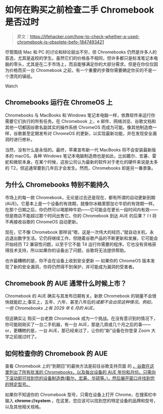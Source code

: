# 如何在购买之前检查二手 Chromebook 是否过时

> 原文：<https://lifehacker.com/how-to-check-whether-a-used-chromebook-is-obsolete-befo-1847493421>

尽管围绕 Mac 和 PC 的讨论和辩论层出不穷，但 Chromebooks 仍然是许多人的首选，尤其是返校的学生。虽然它们的价格各不相同，但许多都只是标准笔记本电脑的零头，尤其是在二手市场上，而且能够满足你的大部分需求。但是在你仅仅因为价格而买一台 Chromebook 之前，有一个重要的步骤你需要确定你买的不是一个漂亮的镇纸。

Watch

## Chromebooks 运行在 ChromeOS 上

Chromebooks 与 MacBooks 和 Windows 笔记本电脑一样，依靠软件来运行你需要它们执行的所有任务。在 Chromebook 上，e 邮件、网络浏览、谷歌文档和其他一切都因谷歌名副其实的操作系统 ChromeOS 而成为可能。像其他制造商一样，谷歌甚至定期发布对 ChromeOS 的更新，以实现最新功能，并在发现安全漏洞时进行修补。

当然，没有什么是永恒的。最终，苹果宣布新一代 MacBooks 将不会安装最新版本的 macOS。各种 Windows 笔记本电脑制造商也是如此，比如戴尔、宏碁、雷蛇和微软本身。在某个时候，这些公司认为最新的软件对于老化的硬件来说是太多的 T2，但这通常要到几年后才会发生。然而，Chromebooks 却是另一番景象。

## 为什么 Chromebooks 特别不能持久

市场上的每一款 Chromebook，无论是过去还是现在，都有所谓的自动更新到期(AUE)。它基本上是一个设备的有效期，就像你冰箱里那加仑牛奶的有效期一样。在那个日期之后，你仍然可以喝那种牛奶——它可能会在更长一段时间内有效——但是商店不能超过那个时间出售它。你的 Chromebook 到达 AUE 的后果？ I t 将不再接收谷歌的 ChromeOS 自动更新。

现在，它不像 Chromebook 那样说“嗯，这是一次伟大的经历，”就自动关机，永远退出数字生活。它仍将继续工作，但随着谷歌产品的不断更新和发展，它可能会开始经历 T2 兼容性问题，以至于它不能 T4 运行你需要的程序。它也没有资格获得技术支持，所以如果你的设备出了问题，谷歌将无法提供帮助。

也许最糟糕的是，你不会在设备上收到安全更新 — 如果你的 ChromeOS 版本发现了新的安全漏洞，你将仍然得不到保护，并可能成为漏洞的受害者。

## Chromebook 的 AUE 通常什么时候上市？

Chromebook 的 AUE 确实与其发布日期有关。新款 Chromebook 的销量不会很快就能赶上;事实上，五年、六年、甚至八年后的*或都不会出现这种情况。例如，一些 Chromebooks 上有 2029 年 6 月的 AUE。*

但这确实让 购买一台老款 Chromebook 成为一个挑战。在没有意识到的情况下，你可能刚刚买了一台二手机器，有一台 AUE，那是几周或几个月之后的事——or，更糟糕的是，一台 AUE，那已经来过了，让你的“新”设备在你登录 Zoom 大学之前就过时了。

## 如何检查你的 Chromebook 的 AUE

查看 Chromebook 上的“到期日”的最快方法是前往谷歌支持页面 的 [。谷歌在这里列出了所有批准的 Chromebooks，以及每台设备的 AUE 年份和月份。只需向下滚动即可找到您的设备制造商(戴尔、宏碁、华硕等。)，然后展开窗口并找到您的特定型号。](https://support.google.com/chrome/a/answer/6220366)

如果你不知道你的 Chromebook 型号，只需在设备上打开 Chrome，在搜索栏中输入 **chrome://system** 。在这里，您应该可以找到您的特定设备的品牌和型号，以及其他相关规格。